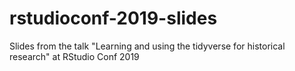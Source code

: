 # rstudioconf-2019-slides
Slides from the talk "Learning and using the tidyverse for historical research" at RStudio Conf 2019
